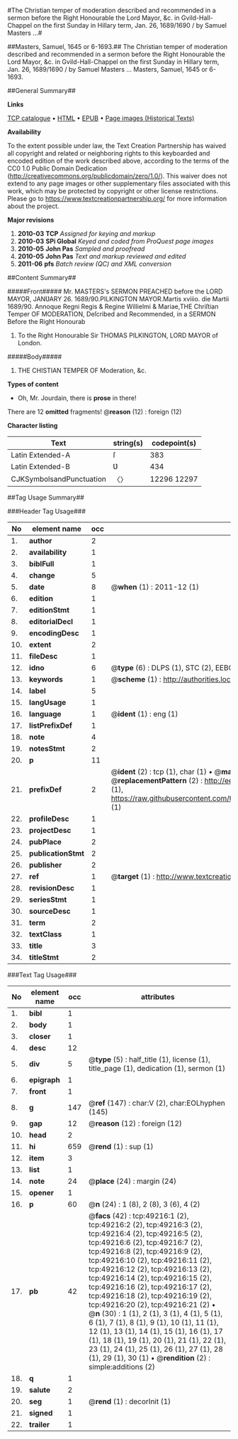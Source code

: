 #The Christian temper of moderation described and recommended in a sermon before the Right Honourable the Lord Mayor, &c. in Gvild-Hall-Chappel on the first Sunday in Hillary term, Jan. 26, 1689/1690 / by Samuel Masters ...#

##Masters, Samuel, 1645 or 6-1693.##
The Christian temper of moderation described and recommended in a sermon before the Right Honourable the Lord Mayor, &c. in Gvild-Hall-Chappel on the first Sunday in Hillary term, Jan. 26, 1689/1690 / by Samuel Masters ...
Masters, Samuel, 1645 or 6-1693.

##General Summary##

**Links**

[TCP catalogue](http://www.ota.ox.ac.uk/tcp/)  • 
[HTML](http://tei.it.ox.ac.uk/tcp/Texts-HTML/free/A50/A50103.html)  • 
[EPUB](http://tei.it.ox.ac.uk/tcp/Texts-EPUB/free/A50/A50103.epub) • 
[Page images (Historical Texts)](https://historicaltexts.jisc.ac.uk/eebo-11791434e)

**Availability**

To the extent possible under law, the Text Creation Partnership has waived all copyright and related or neighboring rights to this keyboarded and encoded edition of the work described above, according to the terms of the CC0 1.0 Public Domain Dedication (http://creativecommons.org/publicdomain/zero/1.0/). This waiver does not extend to any page images or other supplementary files associated with this work, which may be protected by copyright or other license restrictions. Please go to https://www.textcreationpartnership.org/ for more information about the project.

**Major revisions**

1. __2010-03__ __TCP__ *Assigned for keying and markup*
1. __2010-03__ __SPi Global__ *Keyed and coded from ProQuest page images*
1. __2010-05__ __John Pas__ *Sampled and proofread*
1. __2010-05__ __John Pas__ *Text and markup reviewed and edited*
1. __2011-06__ __pfs__ *Batch review (QC) and XML conversion*

##Content Summary##

#####Front#####
Mr. MASTERS's SERMON PREACHED before the LORD MAYOR, JANƲARY 26. 1689/90.PILKINGTON MAYOR.Martis xviiio. die Martii 1689/90. Annoque Regni Regis & Regine Willielmi & Mariae,THE Chriſtian Temper OF MODERATION, Deſcribed and Recommended, in a SERMON Before the Right Honourab
1. To the Right Honourable Sir THOMAS PILKINGTON, LORD MAYOR of London.

#####Body#####

1. THE CHISTIAN TEMPER OF Moderation, &c.

**Types of content**

  * Oh, Mr. Jourdain, there is **prose** in there!

There are 12 **omitted** fragments! 
 @__reason__ (12) : foreign (12)

**Character listing**


|Text|string(s)|codepoint(s)|
|---|---|---|
|Latin Extended-A|ſ|383|
|Latin Extended-B|Ʋ|434|
|CJKSymbolsandPunctuation|〈〉|12296 12297|

##Tag Usage Summary##

###Header Tag Usage###

|No|element name|occ|attributes|
|---|---|---|---|
|1.|__author__|2||
|2.|__availability__|1||
|3.|__biblFull__|1||
|4.|__change__|5||
|5.|__date__|8| @__when__ (1) : 2011-12 (1)|
|6.|__edition__|1||
|7.|__editionStmt__|1||
|8.|__editorialDecl__|1||
|9.|__encodingDesc__|1||
|10.|__extent__|2||
|11.|__fileDesc__|1||
|12.|__idno__|6| @__type__ (6) : DLPS (1), STC (2), EEBO-CITATION (1), OCLC (1), VID (1)|
|13.|__keywords__|1| @__scheme__ (1) : http://authorities.loc.gov/ (1)|
|14.|__label__|5||
|15.|__langUsage__|1||
|16.|__language__|1| @__ident__ (1) : eng (1)|
|17.|__listPrefixDef__|1||
|18.|__note__|4||
|19.|__notesStmt__|2||
|20.|__p__|11||
|21.|__prefixDef__|2| @__ident__ (2) : tcp (1), char (1)  •  @__matchPattern__ (2) : ([0-9\-]+):([0-9IVX]+) (1), (.+) (1)  •  @__replacementPattern__ (2) : http://eebo.chadwyck.com/downloadtiff?vid=$1&page=$2 (1), https://raw.githubusercontent.com/textcreationpartnership/Texts/master/tcpchars.xml#$1 (1)|
|22.|__profileDesc__|1||
|23.|__projectDesc__|1||
|24.|__pubPlace__|2||
|25.|__publicationStmt__|2||
|26.|__publisher__|2||
|27.|__ref__|1| @__target__ (1) : http://www.textcreationpartnership.org/docs/. (1)|
|28.|__revisionDesc__|1||
|29.|__seriesStmt__|1||
|30.|__sourceDesc__|1||
|31.|__term__|2||
|32.|__textClass__|1||
|33.|__title__|3||
|34.|__titleStmt__|2||


###Text Tag Usage###

|No|element name|occ|attributes|
|---|---|---|---|
|1.|__bibl__|1||
|2.|__body__|1||
|3.|__closer__|1||
|4.|__desc__|12||
|5.|__div__|5| @__type__ (5) : half_title (1), license (1), title_page (1), dedication (1), sermon (1)|
|6.|__epigraph__|1||
|7.|__front__|1||
|8.|__g__|147| @__ref__ (147) : char:V (2), char:EOLhyphen (145)|
|9.|__gap__|12| @__reason__ (12) : foreign (12)|
|10.|__head__|2||
|11.|__hi__|659| @__rend__ (1) : sup (1)|
|12.|__item__|3||
|13.|__list__|1||
|14.|__note__|24| @__place__ (24) : margin (24)|
|15.|__opener__|1||
|16.|__p__|60| @__n__ (24) : 1 (8), 2 (8), 3 (6), 4 (2)|
|17.|__pb__|42| @__facs__ (42) : tcp:49216:1 (2), tcp:49216:2 (2), tcp:49216:3 (2), tcp:49216:4 (2), tcp:49216:5 (2), tcp:49216:6 (2), tcp:49216:7 (2), tcp:49216:8 (2), tcp:49216:9 (2), tcp:49216:10 (2), tcp:49216:11 (2), tcp:49216:12 (2), tcp:49216:13 (2), tcp:49216:14 (2), tcp:49216:15 (2), tcp:49216:16 (2), tcp:49216:17 (2), tcp:49216:18 (2), tcp:49216:19 (2), tcp:49216:20 (2), tcp:49216:21 (2)  •  @__n__ (30) : 1 (1), 2 (1), 3 (1), 4 (1), 5 (1), 6 (1), 7 (1), 8 (1), 9 (1), 10 (1), 11 (1), 12 (1), 13 (1), 14 (1), 15 (1), 16 (1), 17 (1), 18 (1), 19 (1), 20 (1), 21 (1), 22 (1), 23 (1), 24 (1), 25 (1), 26 (1), 27 (1), 28 (1), 29 (1), 30 (1)  •  @__rendition__ (2) : simple:additions (2)|
|18.|__q__|1||
|19.|__salute__|2||
|20.|__seg__|1| @__rend__ (1) : decorInit (1)|
|21.|__signed__|1||
|22.|__trailer__|1||
